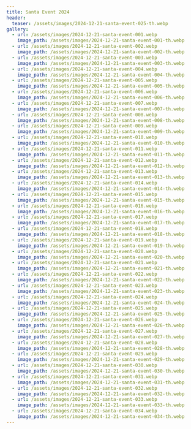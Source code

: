 ```yaml
---
title: Santa Event 2024
header:
  teaser: /assets/images/2024-12-21-santa-event-025-th.webp
gallery:
  - url: /assets/images/2024-12-21-santa-event-001.webp
    image_path: /assets/images/2024-12-21-santa-event-001-th.webp
  - url: /assets/images/2024-12-21-santa-event-002.webp
    image_path: /assets/images/2024-12-21-santa-event-002-th.webp
  - url: /assets/images/2024-12-21-santa-event-003.webp
    image_path: /assets/images/2024-12-21-santa-event-003-th.webp
  - url: /assets/images/2024-12-21-santa-event-004.webp
    image_path: /assets/images/2024-12-21-santa-event-004-th.webp
  - url: /assets/images/2024-12-21-santa-event-005.webp
    image_path: /assets/images/2024-12-21-santa-event-005-th.webp
  - url: /assets/images/2024-12-21-santa-event-006.webp
    image_path: /assets/images/2024-12-21-santa-event-006-th.webp
  - url: /assets/images/2024-12-21-santa-event-007.webp
    image_path: /assets/images/2024-12-21-santa-event-007-th.webp
  - url: /assets/images/2024-12-21-santa-event-008.webp
    image_path: /assets/images/2024-12-21-santa-event-008-th.webp
  - url: /assets/images/2024-12-21-santa-event-009.webp
    image_path: /assets/images/2024-12-21-santa-event-009-th.webp
  - url: /assets/images/2024-12-21-santa-event-010.webp
    image_path: /assets/images/2024-12-21-santa-event-010-th.webp
  - url: /assets/images/2024-12-21-santa-event-011.webp
    image_path: /assets/images/2024-12-21-santa-event-011-th.webp
  - url: /assets/images/2024-12-21-santa-event-012.webp
    image_path: /assets/images/2024-12-21-santa-event-012-th.webp
  - url: /assets/images/2024-12-21-santa-event-013.webp
    image_path: /assets/images/2024-12-21-santa-event-013-th.webp
  - url: /assets/images/2024-12-21-santa-event-014.webp
    image_path: /assets/images/2024-12-21-santa-event-014-th.webp
  - url: /assets/images/2024-12-21-santa-event-015.webp
    image_path: /assets/images/2024-12-21-santa-event-015-th.webp
  - url: /assets/images/2024-12-21-santa-event-016.webp
    image_path: /assets/images/2024-12-21-santa-event-016-th.webp
  - url: /assets/images/2024-12-21-santa-event-017.webp
    image_path: /assets/images/2024-12-21-santa-event-017-th.webp
  - url: /assets/images/2024-12-21-santa-event-018.webp
    image_path: /assets/images/2024-12-21-santa-event-018-th.webp
  - url: /assets/images/2024-12-21-santa-event-019.webp
    image_path: /assets/images/2024-12-21-santa-event-019-th.webp
  - url: /assets/images/2024-12-21-santa-event-020.webp
    image_path: /assets/images/2024-12-21-santa-event-020-th.webp
  - url: /assets/images/2024-12-21-santa-event-021.webp
    image_path: /assets/images/2024-12-21-santa-event-021-th.webp
  - url: /assets/images/2024-12-21-santa-event-022.webp
    image_path: /assets/images/2024-12-21-santa-event-022-th.webp
  - url: /assets/images/2024-12-21-santa-event-023.webp
    image_path: /assets/images/2024-12-21-santa-event-023-th.webp
  - url: /assets/images/2024-12-21-santa-event-024.webp
    image_path: /assets/images/2024-12-21-santa-event-024-th.webp
  - url: /assets/images/2024-12-21-santa-event-025.webp
    image_path: /assets/images/2024-12-21-santa-event-025-th.webp
  - url: /assets/images/2024-12-21-santa-event-026.webp
    image_path: /assets/images/2024-12-21-santa-event-026-th.webp
  - url: /assets/images/2024-12-21-santa-event-027.webp
    image_path: /assets/images/2024-12-21-santa-event-027-th.webp
  - url: /assets/images/2024-12-21-santa-event-028.webp
    image_path: /assets/images/2024-12-21-santa-event-028-th.webp
  - url: /assets/images/2024-12-21-santa-event-029.webp
    image_path: /assets/images/2024-12-21-santa-event-029-th.webp
  - url: /assets/images/2024-12-21-santa-event-030.webp
    image_path: /assets/images/2024-12-21-santa-event-030-th.webp
  - url: /assets/images/2024-12-21-santa-event-031.webp
    image_path: /assets/images/2024-12-21-santa-event-031-th.webp
  - url: /assets/images/2024-12-21-santa-event-032.webp
    image_path: /assets/images/2024-12-21-santa-event-032-th.webp
  - url: /assets/images/2024-12-21-santa-event-033.webp
    image_path: /assets/images/2024-12-21-santa-event-033-th.webp
  - url: /assets/images/2024-12-21-santa-event-034.webp
    image_path: /assets/images/2024-12-21-santa-event-034-th.webp
---
```

